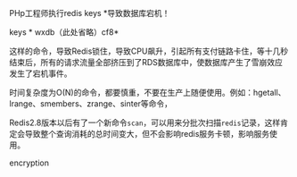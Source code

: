 PHp工程师执行redis keys *导致数据库宕机！

keys * wxdb（此处省略）cf8*

这样的命令，导致Redis锁住，导致CPU飙升，引起所有支付链路卡住，等十几秒结束后，所有的请求流量全部挤压到了RDS数据库中，使数据库产生了雪崩效应发生了宕机事件。

时间复杂度为O(N)的命令，都要慎重，不要在生产上随便使用。例如：hgetall、lrange、smembers、zrange、sinter等命令，

Redis2.8版本以后有了一个新命令`scan`，可以用来分批次扫描`redis`记录，这样肯定会导致整个查询消耗的总时间变大，但不会影响redis服务卡顿，影响服务使用。

encryption
